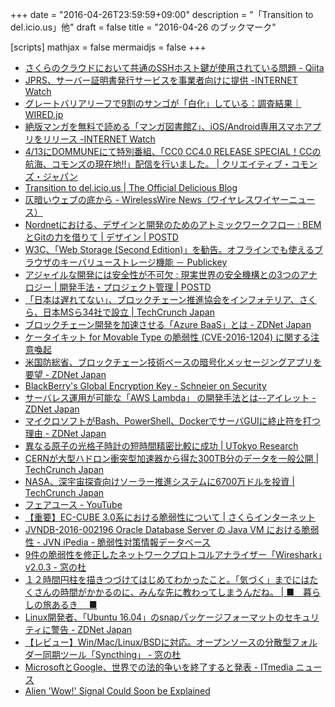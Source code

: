 +++
date = "2016-04-26T23:59:59+09:00"
description = "「Transition to del.icio.us」他"
draft = false
title = "2016-04-26 のブックマーク"

[scripts]
  mathjax = false
  mermaidjs = false
+++

- [さくらのクラウドにおいて共通のSSHホスト鍵が使用されている問題 - Qiita](http://qiita.com/suzukis/items/599e0bf9aab531101d5e)
- [JPRS、サーバー証明書発行サービスを事業者向けに提供 -INTERNET Watch](http://internet.watch.impress.co.jp/docs/news/20160426_755182.html)
- [グレートバリアリーフで9割のサンゴが「白化」している：調査結果｜WIRED.jp](http://wired.jp/2016/04/26/coral-are-bleaching/)
- [絶版マンガを無料で読める「マンガ図書館Z」、iOS/Android専用スマホアプリをリリース -INTERNET Watch](http://internet.watch.impress.co.jp/docs/news/20160426_755216.html)
- [4/13にDOMMUNEにて特別番組、「CC0 CC4.0 RELEASE SPECIAL！CCの航海、コモンズの現在地!!」配信を行いました。 | クリエイティブ・コモンズ・ジャパン](https://creativecommons.jp/2016/04/24/0413_event-report/)
- [Transition to del.icio.us | The Official Delicious Blog](http://blog.delicious.com/2016/04/transition-to-del-icio-us/)
- [仄暗いウェブの底から - WirelessWire News（ワイヤレスワイヤーニュース）](https://wirelesswire.jp/2016/04/52576/)
- [Nordnetにおける、デザインと開発のためのアトミックワークフロー : BEMとGitの力を借りて | デザイン | POSTD](http://postd.cc/an-atomic-workflow-for-design-development-at-nordnet/)
- [W3C、「Web Storage (Second Edition)」を勧告。オフラインでも使えるブラウザのキーバリューストレージ機能 － Publickey](http://www.publickey1.jp/blog/16/w3cweb_storage_second_edition.html)
- [アジャイルな開発には安全性が不可欠 : 現実世界の安全機構との3つのアナロジー | 開発手法・プロジェクト管理 | POSTD](http://postd.cc/agility-requires-safety/)
- [「日本は遅れてない」、ブロックチェーン推進協会をインフォテリア、さくら、日本MSら34社で設立 | TechCrunch Japan](https://jp.techcrunch.com/2016/04/26/bccc_launch/)
- [ブロックチェーン開発を加速させる「Azure BaaS」とは - ZDNet Japan](http://japan.zdnet.com/article/35081814/)
- [ケータイキット for Movable Type の脆弱性 (CVE-2016-1204) に関する注意喚起](https://www.jpcert.or.jp/at/2016/at160019.html)
- [米国防総省、ブロックチェーン技術ベースの暗号化メッセージングアプリを要望 - ZDNet Japan](http://japan.zdnet.com/article/35081786/)
- [BlackBerry's Global Encryption Key - Schneier on Security](https://www.schneier.com/blog/archives/2016/04/blackberrys_glo.html)
- [サーバレス運用が可能な「AWS Lambda」 の開発手法とは--アイレット - ZDNet Japan](http://japan.zdnet.com/article/35081767/)
- [マイクロソフトがBash、PowerShell、DockerでサーバGUIに終止符を打つ理由 - ZDNet Japan](http://japan.zdnet.com/article/35081652/)
- [異なる原子の光格子時計の短時間精密比較に成功 | UTokyo Research](http://www.u-tokyo.ac.jp/ja/utokyo-research/research-news/rapid-comparison-of-optical-lattice-clocks.html)
- [CERNが大型ハドロン衝突型加速器から得た300TB分のデータを一般公開 | TechCrunch Japan](https://jp.techcrunch.com/2016/04/25/20160422cern-releases-300tb-of-large-hadron-collider-data-into-open-access/)
- [NASA、深宇宙探査向けソーラー推進システムに6700万ドルを投資 | TechCrunch Japan](https://jp.techcrunch.com/2016/04/25/20160422nasa-invests-67-million-into-solar-electric-propulsion-for-deep-space-exploration/)
- [フェアユース - YouTube](https://www.youtube.com/yt/copyright/ja/fair-use.html)
- [【重要】EC-CUBE 3.0系における脆弱性について | さくらインターネット](https://www.sakura.ad.jp/news/sakurainfo/newsentry.php?id=1275)
- [JVNDB-2016-002196 Oracle Database Server の Java VM における脆弱性 - JVN iPedia - 脆弱性対策情報データベース](http://jvndb.jvn.jp/ja/contents/2016/JVNDB-2016-002196.html)
- [9件の脆弱性を修正したネットワークプロトコルアナライザー「Wireshark」v2.0.3 - 窓の杜](http://www.forest.impress.co.jp/docs/news/20160425_754940.html)
- [１２時間円柱を描きつづけてはじめてわかったこと。「気づく」までにはたくさんの時間がかかるのに、みんな先に教わってしまうんだね。 | ■　暮らしの旅あるき 　■](http://izoomi-momo.jugem.jp/?eid=1243701)
- [Linux開発者、「Ubuntu 16.04」のsnapパッケージフォーマットのセキュリティに警告 - ZDNet Japan](http://japan.zdnet.com/article/35081714/)
- [【レビュー】Win/Mac/Linux/BSDに対応。オープンソースの分散型フォルダー同期ツール「Syncthing」 - 窓の杜](http://www.forest.impress.co.jp/docs/review/20160425_754781.html)
- [MicrosoftとGoogle、世界での法的争いを終了すると発表 - ITmedia ニュース](http://www.itmedia.co.jp/news/articles/1604/25/news062.html)
- [Alien 'Wow!' Signal Could Soon be Explained](http://www.space.com/32609-alien-wow-signal-could-soon-be-explained.html)
